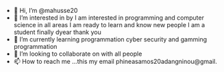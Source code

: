 - 👋 Hi, I’m @mahusse20
- 👀 I’m interested in  by I am interested in programming and computer science in all areas I am ready to learn and know new people I am a student finally dyear thank you
- 🌱 I’m currently learning programmation cyber security and gamming programmation
- 💞️ I’m looking to collaborate on  with all people
- 📫 How to reach me ...this my email phineasamos20adangninou@gmail. 

<!---
mahusse20/mahusse20 is a ✨ special ✨ repository because its `README.md` (this file) appears on your GitHub profile.
You can click the Preview link to take a look at your changes.
--->
